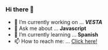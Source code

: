 ### Hi there 👋

- 🔭 I’m currently working on ... **_VESTA_**
- 💬 Ask me about ... **Javascript**
- 🌱 I’m currently learning ... **Spanish**
- 📫 How to reach me: ... [Click here!](https://www.nirmalkar.com/)


<!--
**nirmalkar/nirmalkar** is a ✨ _special_ ✨ repository because its `README.md` (this file) appears on your GitHub profile.

Here are some ideas to get you started:

- 🔭 I’m currently working on ...
- 🌱 I’m currently learning ...
- 👯 I’m looking to collaborate on ...
- 🤔 I’m looking for help with ...
- 💬 Ask me about ...
- 📫 How to reach me: ...
- 😄 Pronouns: ...
- ⚡ Fun fact: ...
-->
